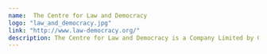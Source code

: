 ```yaml
---
name:  The Centre for Law and Democracy
logo: "law_and_democracy.jpg"
link: "http://www.law-democracy.org/"
description: The Centre for Law and Democracy is a Company Limited by Guarantee (non-profit corporation) established under the Nova Scotia Companies Act and governed by a Board of Directors
---
```


